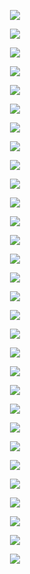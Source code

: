 <p align="center"> <img src= 'all_figs/Hyperplanes_all DLGN-SF, , Run = 1, Epoch = 00000, Step = 000.png' /> </p>
<p align="center"> <img src= 'all_figs/Hyperplanes_all DLGN-SF, , Run = 1, Epoch = 00001, Step = 015.png' /> </p>
<p align="center"> <img src= 'all_figs/Hyperplanes_all DLGN-SF, , Run = 1, Epoch = 00002, Step = 015.png' /> </p>
<p align="center"> <img src= 'all_figs/Hyperplanes_all DLGN-SF, , Run = 1, Epoch = 00003, Step = 016.png' /> </p>
<p align="center"> <img src= 'all_figs/Hyperplanes_all DLGN-SF, , Run = 1, Epoch = 00004, Step = 016.png' /> </p>
<p align="center"> <img src= 'all_figs/Hyperplanes_all DLGN-SF, , Run = 1, Epoch = 00005, Step = 016.png' /> </p>
<p align="center"> <img src= 'all_figs/Hyperplanes_all DLGN-SF, , Run = 1, Epoch = 00006, Step = 016.png' /> </p>
<p align="center"> <img src= 'all_figs/Hyperplanes_all DLGN-SF, , Run = 1, Epoch = 00007, Step = 016.png' /> </p>
<p align="center"> <img src= 'all_figs/Hyperplanes_all DLGN-SF, , Run = 1, Epoch = 00008, Step = 016.png' /> </p>
<p align="center"> <img src= 'all_figs/Hyperplanes_all DLGN-SF, , Run = 1, Epoch = 00009, Step = 016.png' /> </p>
<p align="center"> <img src= 'all_figs/Hyperplanes_all DLGN-SF, , Run = 1, Epoch = 00010, Step = 016.png' /> </p>
<p align="center"> <img src= 'all_figs/Hyperplanes_all DLGN-SF, , Run = 1, Epoch = 00020, Step = 016.png' /> </p>
<p align="center"> <img src= 'all_figs/hyp_posneg_epsilon = 0.25.png' /> </p>
<p align="center"> <img src= 'all_figs/hyp_posneg_epsilon = 0.5.png' /> </p>
<p align="center"> <img src= 'all_figs/hyp_posneg_local_usefulness = 0.25.png' /> </p>
<p align="center"> <img src= 'all_figs/hyp_posneg_local_usefulness = 0.5.png' /> </p>
<p align="center"> <img src= 'all_figs/hyp_posneg_ratio_epsilon = 0.25.png' /> </p>
<p align="center"> <img src= 'all_figs/hyp_posneg_ratio_epsilon = 0.5.png' /> </p>
<p align="center"> <img src= 'all_figs/Hyperplanes DLGN-SF, , Run = 1, Epoch = 00000, Step = 000.png' /> </p>
<p align="center"> <img src= 'all_figs/Hyperplanes DLGN-SF, , Run = 1, Epoch = 00001, Step = 015.png' /> </p>
<p align="center"> <img src= 'all_figs/Hyperplanes DLGN-SF, , Run = 1, Epoch = 00002, Step = 015.png' /> </p>
<p align="center"> <img src= 'all_figs/Hyperplanes DLGN-SF, , Run = 1, Epoch = 00003, Step = 016.png' /> </p>
<p align="center"> <img src= 'all_figs/Hyperplanes DLGN-SF, , Run = 1, Epoch = 00004, Step = 016.png' /> </p>
<p align="center"> <img src= 'all_figs/Hyperplanes DLGN-SF, , Run = 1, Epoch = 00005, Step = 016.png' /> </p>
<p align="center"> <img src= 'all_figs/Hyperplanes DLGN-SF, , Run = 1, Epoch = 00006, Step = 016.png' /> </p>
<p align="center"> <img src= 'all_figs/Hyperplanes DLGN-SF, , Run = 1, Epoch = 00007, Step = 016.png' /> </p>
<p align="center"> <img src= 'all_figs/Hyperplanes DLGN-SF, , Run = 1, Epoch = 00008, Step = 016.png' /> </p>
<p align="center"> <img src= 'all_figs/Hyperplanes DLGN-SF, , Run = 1, Epoch = 00009, Step = 016.png' /> </p>
<p align="center"> <img src= 'all_figs/Hyperplanes DLGN-SF, , Run = 1, Epoch = 00010, Step = 016.png' /> </p>
<p align="center"> <img src= 'all_figs/Hyperplanes DLGN-SF, , Run = 1, Epoch = 00020, Step = 016.png' /> </p>

